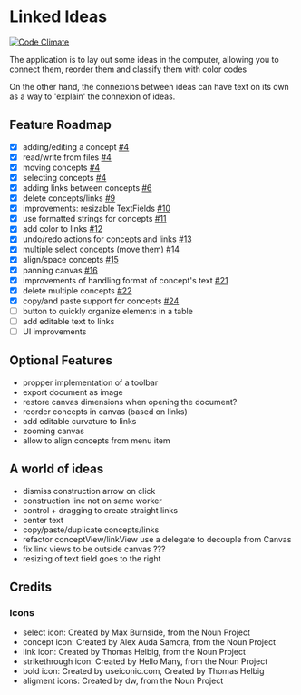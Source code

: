 # Linked Ideas

[![Code Climate](https://codeclimate.com/github/fespinoza/linked-ideas-osx/badges/gpa.svg)](https://codeclimate.com/github/fespinoza/linked-ideas-osx)

The application is to lay out some ideas in the computer, allowing you to
connect them, reorder them and classify them with color codes

On the other hand, the connexions between ideas can have text on its own as a
way to 'explain' the connexion of ideas.

## Feature Roadmap

- [x] adding/editing a concept [#4][4]
- [x] read/write from files [#4][4]
- [x] moving concepts [#4][4]
- [x] selecting concepts [#4][4]
- [x] adding links between concepts [#6][6]
- [x] delete concepts/links [#9][9]
- [x] improvements: resizable TextFields [#10][10]
- [x] use formatted strings for concepts [#11][11]
- [x] add color to links [#12][12]
- [x] undo/redo actions for concepts and links [#13][13]
- [x] multiple select concepts (move them) [#14][14]
- [x] align/space concepts [#15][15]
- [x] panning canvas [#16][16]
- [x] improvements of handling format of concept's text [#21][21]
- [x] delete multiple concepts [#22][22]
- [x] copy/and paste support for concepts [#24][24]
- [ ] button to quickly organize elements in a table
- [ ] add editable text to links
- [ ] UI improvements

## Optional Features

- propper implementation of a toolbar
- export document as image
- restore canvas dimensions when opening the document?
- reorder concepts in canvas (based on links)
- add editable curvature to links
- zooming canvas
- allow to align concepts from menu item

## A world of ideas

- dismiss construction arrow on click
- construction line not on same worker
- control + dragging to create straight links
- center text
- copy/paste/duplicate concepts/links
- refactor conceptView/linkView use a delegate to decouple from Canvas
- fix link views to be outside canvas ???
- resizing of text field goes to the right

## Credits

### Icons

- select icon: Created by Max Burnside, from the Noun Project
- concept icon: Created by Alex Auda Samora, from the Noun Project
- link icon: Created by Thomas Helbig, from the Noun Project
- strikethrough icon: Created by Hello Many, from the Noun Project
- bold icon: Created by useiconic.com, Created by Thomas Helbig
- aligment icons: Created by dw, from the Noun Project

[4]: https://github.com/fespinoza/linked-ideas-osx/pull/4
[6]: https://github.com/fespinoza/linked-ideas-osx/pull/6
[9]: https://github.com/fespinoza/linked-ideas-osx/pull/9
[10]: https://github.com/fespinoza/linked-ideas-osx/pull/10
[11]: https://github.com/fespinoza/linked-ideas-osx/pull/11
[12]: https://github.com/fespinoza/linked-ideas-osx/pull/12
[13]: https://github.com/fespinoza/linked-ideas-osx/pull/13
[14]: https://github.com/fespinoza/linked-ideas-osx/pull/14
[15]: https://github.com/fespinoza/linked-ideas-osx/pull/15
[16]: https://github.com/fespinoza/linked-ideas-osx/pull/16
[21]: https://github.com/fespinoza/linked-ideas-osx/pull/21
[22]: https://github.com/fespinoza/linked-ideas-osx/pull/22
[24]: https://github.com/fespinoza/linked-ideas-osx/pull/24
